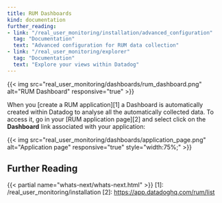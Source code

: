 ```yaml
---
title: RUM Dashboards
kind: documentation
further_reading:
- link: "/real_user_monitoring/installation/advanced_configuration"
  tag: "Documentation"
  text: "Advanced configuration for RUM data collection"
- link: "/real_user_monitoring/explorer"
  tag: "Documentation"
  text: "Explore your views within Datadog"
---
```


{{< img src="real_user_monitoring/dashboards/rum_dashboard.png" alt="RUM Dashboard" responsive="true" >}}

When you [create a RUM application][1] a Dashboard is automatically created within Datadog to analyse all the automatically collected data.
To access it, go in your [RUM application page][2] and select click on the **Dashboard** link associated with your application:

{{< img src="real_user_monitoring/dashboards/application_page.png" alt="Application page" responsive="true" style="width:75%;" >}}

## Further Reading

{{< partial name="whats-next/whats-next.html" >}}
[1]: /real_user_monitoring/installation
[2]: https://app.datadoghq.com/rum/list
